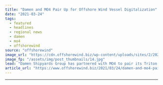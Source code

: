 ```yaml
---
title: "Damen and MO4 Pair Up for Offshore Wind Vessel Digitalization"
date: "2021-03-24"
tags: 
  - featured
  - headlines
  - regional news
  - damen
  - mo4
  - offshorewind
source: "offshorewind"
image_url: "https://cdn.offshorewind.biz/wp-content/uploads/sites/2/2021/03/24134502/Damen-and-MO4-Pair-Up-for-Offshore-Wind-Vessel-Digitizalization.jpg"
image_fp: "/assets/img/post_thumbnails/14.jpg"
lead: "Damen Shipyards Group has partnered with MO4 to pair its Triton monitoring platform with"
article_url: "https://www.offshorewind.biz/2021/03/24/damen-and-mo4-pair-up-for-offshore-wind-vessel-digitalization/"
---
```


---
